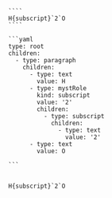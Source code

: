 `````{tabbed} Markup
````
H{subscript}`2`O
````
`````

`````{tabbed} AST
```yaml
type: root
children:
  - type: paragraph
    children:
      - type: text
        value: H
      - type: mystRole
        kind: subscript
        value: '2'
        children:
          - type: subscript
            children:
              - type: text
                value: '2'
      - type: text
        value: O

```
`````

`````{tabbed} Render

H{subscript}`2`O

`````

